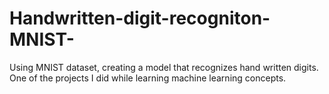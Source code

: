 # Handwritten-digit-recogniton-MNIST-
Using MNIST dataset, creating a model that recognizes hand written digits. One of the projects I did while learning machine learning concepts.
